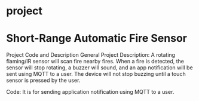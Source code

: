 # project
# Short-Range Automatic Fire Sensor
Project Code and Description 
General Project Description: A rotating flaming/IR sensor will scan fire nearby fires. When a fire is detected, the sensor will stop rotating, a buzzer will sound, and an app notification will be sent using MQTT to a user. The device will not stop buzzing until a touch sensor is pressed by the user. 

Code: It is for sending application notification using MQTT to a user. 
